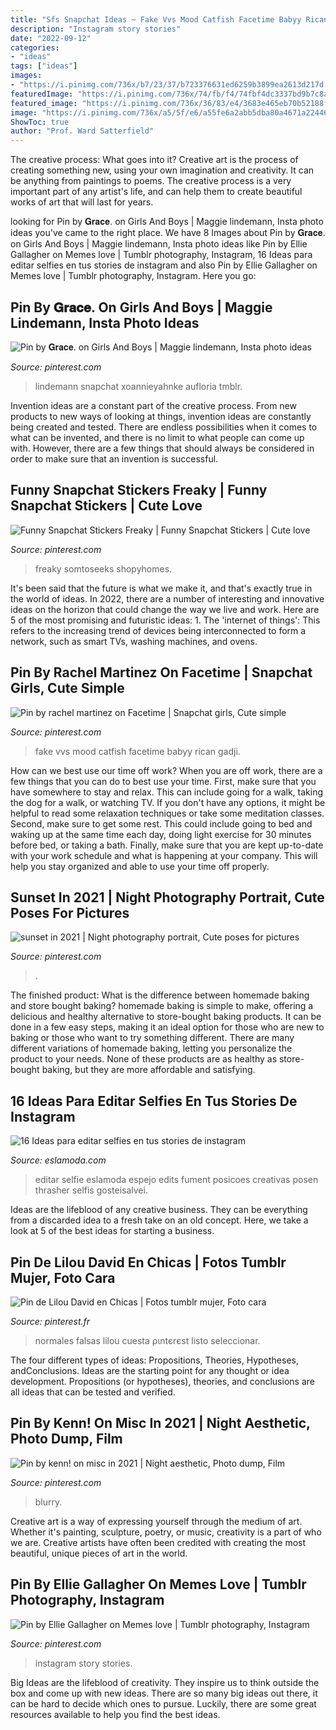 ```yaml
---
title: "Sfs Snapchat Ideas ~ Fake Vvs Mood Catfish Facetime Babyy Rican Gadji"
description: "Instagram story stories"
date: "2022-09-12"
categories:
- "ideas"
tags: ["ideas"]
images:
- "https://i.pinimg.com/736x/b7/23/37/b723376631ed6259b3899ea2613d217d.jpg"
featuredImage: "https://i.pinimg.com/736x/74/fb/f4/74fbf4dc3337bd9b7c8af8b5e53435eb.jpg"
featured_image: "https://i.pinimg.com/736x/36/83/e4/3683e465eb70b52188f2d59290026389.jpg"
image: "https://i.pinimg.com/736x/a5/5f/e6/a55fe6a2abb5dba80a4671a22446ff3b.jpg"
ShowToc: true
author: "Prof. Ward Satterfield"
---
```



The creative process: What goes into it?
Creative art is the process of creating something new, using your own imagination and creativity. It can be anything from paintings to poems. The creative process is a very important part of any artist's life, and can help them to create beautiful works of art that will last for years.

	

		
looking for Pin by 𝐆𝐫𝐚𝐜𝐞. on Girls And Boys | Maggie lindemann, Insta photo ideas you've came to the right place. We have 8 Images about Pin by 𝐆𝐫𝐚𝐜𝐞. on Girls And Boys | Maggie lindemann, Insta photo ideas like Pin by Ellie Gallagher on Memes love | Tumblr photography, Instagram, 16 Ideas para editar selfies en tus stories de instagram and also Pin by Ellie Gallagher on Memes love | Tumblr photography, Instagram. Here you go:
		
    
## Pin By 𝐆𝐫𝐚𝐜𝐞. On Girls And Boys | Maggie Lindemann, Insta Photo Ideas

<img loading=lazy src="https://i.pinimg.com/736x/74/fb/f4/74fbf4dc3337bd9b7c8af8b5e53435eb.jpg" onerror="this.onerror=null;this.src='https://tse2.mm.bing.net/th?id=OIP.zEcbWOHoMQ3TmYrgfidH8wHaNJ&amp;pid=15.1';" alt="Pin by 𝐆𝐫𝐚𝐜𝐞. on Girls And Boys | Maggie lindemann, Insta photo ideas">

_Source: pinterest.com_

>lindemann snapchat xoannieyahnke aufloria tmblr. 

	

Invention ideas are a constant part of the creative process. From new products to new ways of looking at things, invention ideas are constantly being created and tested. There are endless possibilities when it comes to what can be invented, and there is no limit to what people can come up with. However, there are a few things that should always be considered in order to make sure that an invention is successful.

    
## Funny Snapchat Stickers Freaky | Funny Snapchat Stickers | Cute Love

<img loading=lazy src="https://i.pinimg.com/736x/a5/5f/e6/a55fe6a2abb5dba80a4671a22446ff3b.jpg" onerror="this.onerror=null;this.src='https://tse2.mm.bing.net/th?id=OIP.GBnlQYZeBMGSsjm5AMDWFQAAAA&amp;pid=15.1';" alt="Funny Snapchat Stickers Freaky | Funny Snapchat Stickers | Cute love">

_Source: pinterest.com_

>freaky somtoseeks shopyhomes. 

	

It's been said that the future is what we make it, and that's exactly true in the world of ideas. In 2022, there are a number of interesting and innovative ideas on the horizon that could change the way we live and work. Here are 5 of the most promising and futuristic ideas: 1. The 'internet of things': This refers to the increasing trend of devices being interconnected to form a network, such as smart TVs, washing machines, and ovens.

    
## Pin By Rachel Martinez On Facetime | Snapchat Girls, Cute Simple

<img loading=lazy src="https://i.pinimg.com/736x/b7/23/37/b723376631ed6259b3899ea2613d217d.jpg" onerror="this.onerror=null;this.src='https://tse4.mm.bing.net/th?id=OIP.v9PHWlImI0IJ6SoEUz4aGQHaNK&amp;pid=15.1';" alt="Pin by rachel martinez on Facetime | Snapchat girls, Cute simple">

_Source: pinterest.com_

>fake vvs mood catfish facetime babyy rican gadji. 

	

How can we best use our time off work?
When you are off work, there are a few things that you can do to best use your time. First, make sure that you have somewhere to stay and relax. This can include going for a walk, taking the dog for a walk, or watching TV. If you don't have any options, it might be helpful to read some relaxation techniques or take some meditation classes. Second, make sure to get some rest. This could include going to bed and waking up at the same time each day, doing light exercise for 30 minutes before bed, or taking a bath. Finally, make sure that you are kept up-to-date with your work schedule and what is happening at your company. This will help you stay organized and able to use your time off properly.

    
## Sunset In 2021 | Night Photography Portrait, Cute Poses For Pictures

<img loading=lazy src="https://i.pinimg.com/736x/d6/b4/db/d6b4dbf2f17713f04e6519bdf72bdc9b.jpg" onerror="this.onerror=null;this.src='https://tse1.mm.bing.net/th?id=OIP.Cw-fdM_CDOylF1cyc8k7QAHaJ3&amp;pid=15.1';" alt="sunset in 2021 | Night photography portrait, Cute poses for pictures">

_Source: pinterest.com_

>. 

	

The finished product: What is the difference between homemade baking and store bought baking?
homemade baking is simple to make, offering a delicious and healthy alternative to store-bought baking products. It can be done in a few easy steps, making it an ideal option for those who are new to baking or those who want to try something different. There are many different variations of homemade baking, letting you personalize the product to your needs. None of these products are as healthy as store-bought baking, but they are more affordable and satisfying.

    
## 16 Ideas Para Editar Selfies En Tus Stories De Instagram

<img loading=lazy src="https://eslamoda.com/wp-content/uploads/sites/2/2018/03/ideas-editar-fotos-snapchat.jpg" onerror="this.onerror=null;this.src='https://tse4.mm.bing.net/th?id=OIP.5uQ6zlx1h0jfERCe98JpngHaJ4&amp;pid=15.1';" alt="16 Ideas para editar selfies en tus stories de instagram">

_Source: eslamoda.com_

>editar selfie eslamoda espejo edits fument posicoes creativas posen thrasher selfis gosteisalvei. 

	

Ideas are the lifeblood of any creative business. They can be everything from a discarded idea to a fresh take on an old concept. Here, we take a look at 5 of the best ideas for starting a business.

    
## Pin De Lilou David En Chicas | Fotos Tumblr Mujer, Foto Cara

<img loading=lazy src="https://i.pinimg.com/736x/36/83/e4/3683e465eb70b52188f2d59290026389.jpg" onerror="this.onerror=null;this.src='https://tse1.mm.bing.net/th?id=OIP.XpWF1-QfVdcFlwo3FBv34wHaNK&amp;pid=15.1';" alt="Pin de Lilou David en Chicas | Fotos tumblr mujer, Foto cara">

_Source: pinterest.fr_

>normales falsas lilou cuesta ριntєrєѕt listo seleccionar. 

	

The four different types of ideas: Propositions, Theories, Hypotheses, andConclusions.
Ideas are the starting point for any thought or idea development. Propositions (or hypotheses), theories, and conclusions are all ideas that can be tested and verified.

    
## Pin By Kenn! On Misc In 2021 | Night Aesthetic, Photo Dump, Film

<img loading=lazy src="https://i.pinimg.com/736x/16/b5/45/16b545a40c0045d3048aeaeaeb9dd348.jpg" onerror="this.onerror=null;this.src='https://tse1.mm.bing.net/th?id=OIP.uCkAE-R7rbmURivKHaZdhgHaJ3&amp;pid=15.1';" alt="Pin by kenn! on misc in 2021 | Night aesthetic, Photo dump, Film">

_Source: pinterest.com_

>blurry. 

	

Creative art is a way of expressing yourself through the medium of art. Whether it's painting, sculpture, poetry, or music, creativity is a part of who we are. Creative artists have often been credited with creating the most beautiful, unique pieces of art in the world.

    
## Pin By Ellie Gallagher On Memes Love | Tumblr Photography, Instagram

<img loading=lazy src="https://i.pinimg.com/736x/72/7b/0a/727b0a6c70d2be85ed97a88e7c39fa1e.jpg" onerror="this.onerror=null;this.src='https://tse3.mm.bing.net/th?id=OIP.2Dtyr4h2zCgAgvJ-NRIJjgHaNK&amp;pid=15.1';" alt="Pin by Ellie Gallagher on Memes love | Tumblr photography, Instagram">

_Source: pinterest.com_

>instagram story stories. 

	

Big Ideas are the lifeblood of creativity. They inspire us to think outside the box and come up with new ideas. There are so many big ideas out there, it can be hard to decide which ones to pursue. Luckily, there are some great resources available to help you find the best ideas.

